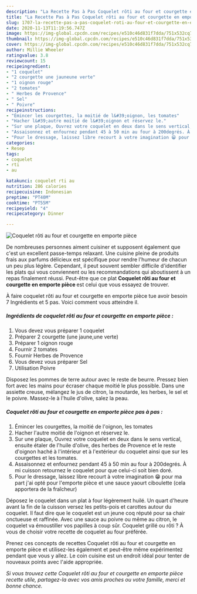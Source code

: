```yaml
---
description: "La Recette Pas à Pas Coquelet rôti au four et courgette en emporte pièce"
title: "La Recette Pas à Pas Coquelet rôti au four et courgette en emporte pièce"
slug: 1707-la-recette-pas-a-pas-coquelet-roti-au-four-et-courgette-en-emporte-piece
date: 2020-11-13T11:19:56.747Z
image: https://img-global.cpcdn.com/recipes/e510c46d831f7dda/751x532cq70/coquelet-roti-au-four-et-courgette-en-emporte-piece-photo-principale-de-la-recette.jpg
thumbnail: https://img-global.cpcdn.com/recipes/e510c46d831f7dda/751x532cq70/coquelet-roti-au-four-et-courgette-en-emporte-piece-photo-principale-de-la-recette.jpg
cover: https://img-global.cpcdn.com/recipes/e510c46d831f7dda/751x532cq70/coquelet-roti-au-four-et-courgette-en-emporte-piece-photo-principale-de-la-recette.jpg
author: Millie Wheeler
ratingvalue: 3.8
reviewcount: 15
recipeingredient:
- "1 coquelet"
- "2 courgette une jauneune verte"
- "1 oignon rouge"
- "2 tomates"
- " Herbes de Provence"
- " Sel"
- " Poivre"
recipeinstructions:
- "Émincer les courgettes, la moitié de l&#39;oignon, les tomates"
- "Hacher l&#39;autre moitié de l&#39;oignon et réservez le."
- "Sur une plaque, Ouvrez votre coquelet en deux dans le sens vertical, ensuite étaler de l&#39;huile d&#39;olive, des herbes de Provence et le reste d&#39;oignon haché à l&#39;intérieur et à l&#39;extérieur du coquelet ainsi que sur les courgettes et les tomates."
- "Assaisonnez et enfournez pendant 45 à 50 min au four à 200degrés. À mi cuisson retournez le coquelet pour que celui-ci soit bien doré."
- "Pour le dressage, laissez libre recourt à votre imagination 😁 pour ma part j&#39;ai opté pour l&#39;emporte pièce et une sauce yaourt ciboulette (cela apportera de la fraîcheur)"
categories:
- Resep
tags:
- coquelet
- rti
- au

katakunci: coquelet rti au 
nutrition: 286 calories
recipecuisine: Indonesian
preptime: "PT40M"
cooktime: "PT55M"
recipeyield: "4"
recipecategory: Dinner

---
```



![Coquelet rôti au four et courgette en emporte pièce](https://img-global.cpcdn.com/recipes/e510c46d831f7dda/751x532cq70/coquelet-roti-au-four-et-courgette-en-emporte-piece-photo-principale-de-la-recette.jpg)

De nombreuses personnes aiment cuisiner et supposent également que c'est un excellent passe-temps relaxant. Une cuisine pleine de produits frais aux parfums délicieux est spécifique pour rendre l'humeur de chacun un peu plus légère. Cependant, il peut souvent sembler difficile d'identifier les plats qui vous conviennent ou les recommandations qui aboutissent à un repas finalement réussi. Peut-être que ce plat <strong> Coquelet rôti au four et courgette en emporte pièce </strong> est celui que vous essayez de trouver.

<!--inarticleads1-->

À faire coquelet rôti au four et courgette en emporte pièce tue avoir besoin 7 Ingrédients et 5 pas. Voici comment vous atteindre il.

##### Ingrédients de coquelet rôti au four et courgette en emporte pièce :

1. Vous devez vous préparer 1 coquelet
1. Préparer 2 courgette (une jaune,une verte)
1. Préparer 1 oignon rouge
1. Fournir 2 tomates
1. Fournir  Herbes de Provence
1. Vous devez vous préparer  Sel
1. Utilisation  Poivre


Disposez les pommes de terre autour avec le reste de beurre. Pressez bien fort avec les mains pour écraser chaque moitié le plus possible. Dans une assiette creuse, mélangez le jus de citron, la moutarde, les herbes, le sel et le poivre. Massez-le à l&#39;huile d&#39;olive, salez la peau. 

<!--inarticleads2-->

##### Coquelet rôti au four et courgette en emporte pièce pas à pas :

1. Émincer les courgettes, la moitié de l&#39;oignon, les tomates
1. Hacher l&#39;autre moitié de l&#39;oignon et réservez le.
1. Sur une plaque, Ouvrez votre coquelet en deux dans le sens vertical, ensuite étaler de l&#39;huile d&#39;olive, des herbes de Provence et le reste d&#39;oignon haché à l&#39;intérieur et à l&#39;extérieur du coquelet ainsi que sur les courgettes et les tomates.
1. Assaisonnez et enfournez pendant 45 à 50 min au four à 200degrés. À mi cuisson retournez le coquelet pour que celui-ci soit bien doré.
1. Pour le dressage, laissez libre recourt à votre imagination 😁 pour ma part j&#39;ai opté pour l&#39;emporte pièce et une sauce yaourt ciboulette (cela apportera de la fraîcheur)


Déposez le coquelet dans un plat à four légèrement huilé. Un quart d&#39;heure avant la fin de la cuisson versez les petits-pois et carottes autour du coquelet. Il faut dire que le coquelet est un jeune coq réputé pour sa chair onctueuse et raffinée. Avec une sauce au poivre ou même au citron, le coquelet va émoustiller vos papilles à coup sûr. Coquelet grillé ou rôti ? À vous de choisir votre recette de coquelet au four préférée. 

<!--inarticleads1-->

<p>
Prenez ces concepts de recettes Coquelet rôti au four et courgette en emporte pièce et utilisez-les également et peut-être même expérimentez pendant que vous y allez. Le coin cuisine est un endroit idéal pour tenter de nouveaux points avec l'aide appropriée.
</p>

<p>
<i>Si vous trouvez cette Coquelet rôti au four et courgette en emporte pièce recette utile, partagez-la avec vos amis proches ou votre famille, merci et bonne chance.</i>
</p>
